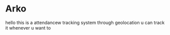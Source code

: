# Arko
hello this is a attendancew tracking system through geolocation u can track it whenever u want to 
